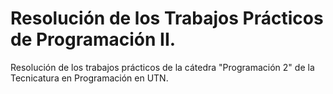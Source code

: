 # Resolución de los Trabajos Prácticos de Programación II.
Resolución de los trabajos prácticos de la cátedra "Programación 2" de la Tecnicatura en Programación en UTN.
